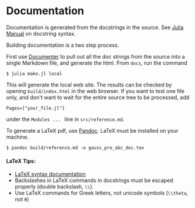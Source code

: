 # Documentation

Documentation is generated from the docstrings in the source.
See [Julia Manual](https://docs.julialang.org/en/stable/manual/documentation/) on docstring syntax.

Building documentation is a two step process.

First use [Documenter](https://juliadocs.github.io/Documenter.jl/stable/) to pull
out all the doc strings from the source into a single Markdown file, and generate the html. From `docs`, run the command

    $ julia make.jl local

This will generate the local web site. The results can be checked by opening `build/index.html` in the web browser. If you want to test one file only,
and don't want to wait for the entire source tree to be processed, add

    Pages=["your_file.jl"]

under the `Modules ... ` line in `src/reference.md`.

To generate a LaTeX pdf, use [Pandoc](https://pandoc.org/). LaTeX must be installed on your machine.

    $ pandoc build/reference.md -o gauss_pro_abc_doc.tex

#### LaTeX Tips:
- [LaTeX syntax documentation](https://juliadocs.github.io/Documenter.jl/stable/man/latex/#Julia-0.5-1)
- Backslashes in LaTeX commands in docstrings must be escaped properly (double backslash, `\\`).
- Use LaTeX commands for Greek letters, not unicode symbols (`\\theta`, not `θ`)
